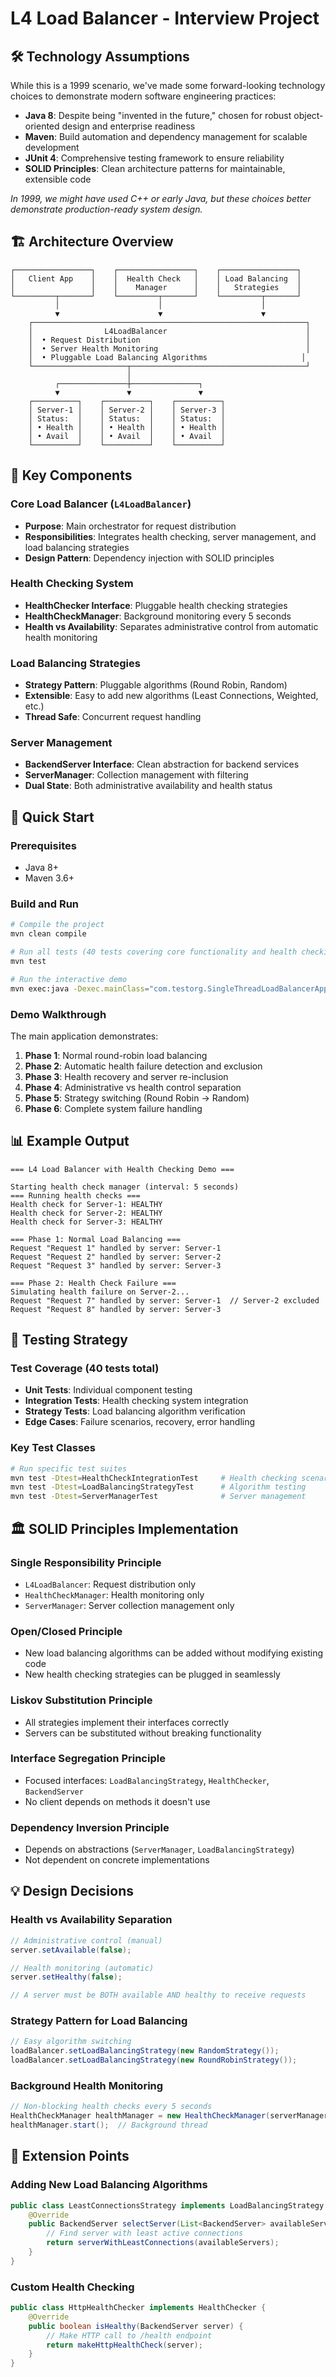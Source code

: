 # L4 Load Balancer - Interview Project

## 🛠️ Technology Assumptions

While this is a 1999 scenario, we've made some forward-looking technology choices to demonstrate modern software engineering practices:

- **Java 8**: Despite being "invented in the future," chosen for robust object-oriented design and enterprise readiness
- **Maven**: Build automation and dependency management for scalable development
- **JUnit 4**: Comprehensive testing framework to ensure reliability
- **SOLID Principles**: Clean architecture patterns for maintainable, extensible code

*In 1999, we might have used C++ or early Java, but these choices better demonstrate production-ready system design.*

## 🏗️ Architecture Overview

```
┌─────────────────┐    ┌─────────────────┐    ┌─────────────────┐
│   Client App    │    │  Health Check   │    │ Load Balancing  │
│                 │    │    Manager      │    │   Strategies    │
└─────────┬───────┘    └─────────┬───────┘    └─────────┬───────┘
          │                      │                      │
          ▼                      ▼                      ▼
    ┌─────────────────────────────────────────────────────────────┐
    │                L4LoadBalancer                               │
    │  • Request Distribution                                     │
    │  • Server Health Monitoring                                 │
    │  • Pluggable Load Balancing Algorithms                     │
    └─────────────────────┬───────────────────────────────────────┘
                          │
          ┌───────────────┼───────────────┐
          ▼               ▼               ▼
    ┌──────────┐    ┌──────────┐    ┌──────────┐
    │ Server-1 │    │ Server-2 │    │ Server-3 │
    │ Status:  │    │ Status:  │    │ Status:  │
    │ • Health │    │ • Health │    │ • Health │
    │ • Avail  │    │ • Avail  │    │ • Avail  │
    └──────────┘    └──────────┘    └──────────┘
```

## 🧩 Key Components

### Core Load Balancer (`L4LoadBalancer`)
- **Purpose**: Main orchestrator for request distribution
- **Responsibilities**: Integrates health checking, server management, and load balancing strategies
- **Design Pattern**: Dependency injection with SOLID principles

### Health Checking System
- **HealthChecker Interface**: Pluggable health checking strategies
- **HealthCheckManager**: Background monitoring every 5 seconds
- **Health vs Availability**: Separates administrative control from automatic health monitoring

### Load Balancing Strategies
- **Strategy Pattern**: Pluggable algorithms (Round Robin, Random)
- **Extensible**: Easy to add new algorithms (Least Connections, Weighted, etc.)
- **Thread Safe**: Concurrent request handling

### Server Management
- **BackendServer Interface**: Clean abstraction for backend services
- **ServerManager**: Collection management with filtering
- **Dual State**: Both administrative availability and health status

## 🚀 Quick Start

### Prerequisites
- Java 8+
- Maven 3.6+

### Build and Run
```bash
# Compile the project
mvn clean compile

# Run all tests (40 tests covering core functionality and health checking)
mvn test

# Run the interactive demo
mvn exec:java -Dexec.mainClass="com.testorg.SingleThreadLoadBalancerApp"
```

### Demo Walkthrough
The main application demonstrates:

1. **Phase 1**: Normal round-robin load balancing
2. **Phase 2**: Automatic health failure detection and exclusion
3. **Phase 3**: Health recovery and server re-inclusion
4. **Phase 4**: Administrative vs health control separation
5. **Phase 5**: Strategy switching (Round Robin → Random)
6. **Phase 6**: Complete system failure handling

## 📊 Example Output
```
=== L4 Load Balancer with Health Checking Demo ===

Starting health check manager (interval: 5 seconds)
=== Running health checks ===
Health check for Server-1: HEALTHY
Health check for Server-2: HEALTHY
Health check for Server-3: HEALTHY

=== Phase 1: Normal Load Balancing ===
Request "Request 1" handled by server: Server-1
Request "Request 2" handled by server: Server-2
Request "Request 3" handled by server: Server-3

=== Phase 2: Health Check Failure ===
Simulating health failure on Server-2...
Request "Request 7" handled by server: Server-1  // Server-2 excluded
Request "Request 8" handled by server: Server-3
```

## 🧪 Testing Strategy

### Test Coverage (40 tests total)
- **Unit Tests**: Individual component testing
- **Integration Tests**: Health checking system integration
- **Strategy Tests**: Load balancing algorithm verification
- **Edge Cases**: Failure scenarios, recovery, error handling

### Key Test Classes
```bash
# Run specific test suites
mvn test -Dtest=HealthCheckIntegrationTest     # Health checking scenarios
mvn test -Dtest=LoadBalancingStrategyTest      # Algorithm testing
mvn test -Dtest=ServerManagerTest              # Server management
```

## 🏛️ SOLID Principles Implementation

### Single Responsibility Principle
- `L4LoadBalancer`: Request distribution only
- `HealthCheckManager`: Health monitoring only
- `ServerManager`: Server collection management only

### Open/Closed Principle
- New load balancing algorithms can be added without modifying existing code
- New health checking strategies can be plugged in seamlessly

### Liskov Substitution Principle
- All strategies implement their interfaces correctly
- Servers can be substituted without breaking functionality

### Interface Segregation Principle
- Focused interfaces: `LoadBalancingStrategy`, `HealthChecker`, `BackendServer`
- No client depends on methods it doesn't use

### Dependency Inversion Principle
- Depends on abstractions (`ServerManager`, `LoadBalancingStrategy`)
- Not dependent on concrete implementations

## 💡 Design Decisions

### Health vs Availability Separation
```java
// Administrative control (manual)
server.setAvailable(false);

// Health monitoring (automatic)
server.setHealthy(false);

// A server must be BOTH available AND healthy to receive requests
```

### Strategy Pattern for Load Balancing
```java
// Easy algorithm switching
loadBalancer.setLoadBalancingStrategy(new RandomStrategy());
loadBalancer.setLoadBalancingStrategy(new RoundRobinStrategy());
```

### Background Health Monitoring
```java
// Non-blocking health checks every 5 seconds
HealthCheckManager healthManager = new HealthCheckManager(serverManager, healthChecker);
healthManager.start();  // Background thread
```

## 🔧 Extension Points

### Adding New Load Balancing Algorithms
```java
public class LeastConnectionsStrategy implements LoadBalancingStrategy {
    @Override
    public BackendServer selectServer(List<BackendServer> availableServers) {
        // Find server with least active connections
        return serverWithLeastConnections(availableServers);
    }
}
```

### Custom Health Checking
```java
public class HttpHealthChecker implements HealthChecker {
    @Override
    public boolean isHealthy(BackendServer server) {
        // Make HTTP call to /health endpoint
        return makeHttpHealthCheck(server);
    }
}
```

